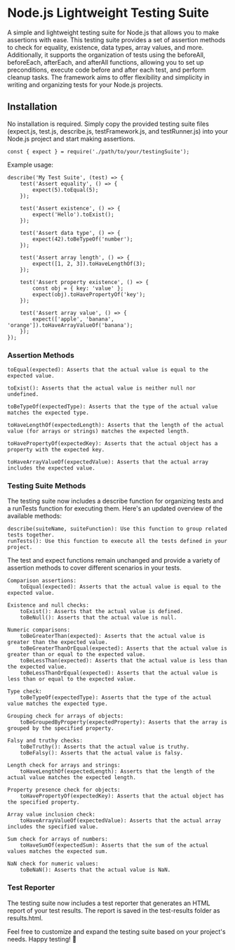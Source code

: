 # Node.js Lightweight Testing Suite

A simple and lightweight testing suite for Node.js that allows you to make assertions with ease. This testing suite provides a set of assertion methods to check for equality, existence, data types, array values, and more. Additionally, it supports the organization of tests using the beforeAll, beforeEach, afterEach, and afterAll functions, allowing you to set up preconditions, execute code before and after each test, and perform cleanup tasks. The framework aims to offer flexibility and simplicity in writing and organizing tests for your Node.js projects.

## Installation

No installation is required. Simply copy the provided testing suite files (expect.js, test.js, describe.js, testFramework.js, and testRunner.js) into your Node.js project and start making assertions.

    const { expect } = require('./path/to/your/testingSuite');

Example usage:

    describe('My Test Suite', (test) => {
        test('Assert equality', () => {
            expect(5).toEqual(5);
        });

        test('Assert existence', () => {
            expect('Hello').toExist();
        });

        test('Assert data type', () => {
            expect(42).toBeTypeOf('number');
        });

        test('Assert array length', () => {
            expect([1, 2, 3]).toHaveLengthOf(3);
        });

        test('Assert property existence', () => {
            const obj = { key: 'value' };
            expect(obj).toHavePropertyOf('key');
        });

        test('Assert array value', () => {
            expect(['apple', 'banana', 'orange']).toHaveArrayValueOf('banana');
        });
    });

### Assertion Methods

    toEqual(expected): Asserts that the actual value is equal to the expected value.

    toExist(): Asserts that the actual value is neither null nor undefined.

    toBeTypeOf(expectedType): Asserts that the type of the actual value matches the expected type.

    toHaveLengthOf(expectedLength): Asserts that the length of the actual value (for arrays or strings) matches the expected length.

    toHavePropertyOf(expectedKey): Asserts that the actual object has a property with the expected key.

    toHaveArrayValueOf(expectedValue): Asserts that the actual array includes the expected value.

### Testing Suite Methods

The testing suite now includes a describe function for organizing tests and a runTests function for executing them. Here's an updated overview of the available methods:

    describe(suiteName, suiteFunction): Use this function to group related tests together.
    runTests(): Use this function to execute all the tests defined in your project.

The test and expect functions remain unchanged and provide a variety of assertion methods to cover different scenarios in your tests.

    Comparison assertions:
        toEqual(expected): Asserts that the actual value is equal to the expected value.

    Existence and null checks:
        toExist(): Asserts that the actual value is defined.
        toBeNull(): Asserts that the actual value is null.

    Numeric comparisons:
        toBeGreaterThan(expected): Asserts that the actual value is greater than the expected value.
        toBeGreaterThanOrEqual(expected): Asserts that the actual value is greater than or equal to the expected value.
        toBeLessThan(expected): Asserts that the actual value is less than the expected value.
        toBeLessThanOrEqual(expected): Asserts that the actual value is less than or equal to the expected value.

    Type check:
        toBeTypeOf(expectedType): Asserts that the type of the actual value matches the expected type.

    Grouping check for arrays of objects:
        toBeGroupedByProperty(expectedProperty): Asserts that the array is grouped by the specified property.

    Falsy and truthy checks:
        toBeTruthy(): Asserts that the actual value is truthy.
        toBeFalsy(): Asserts that the actual value is falsy.

    Length check for arrays and strings:
        toHaveLengthOf(expectedLength): Asserts that the length of the actual value matches the expected length.

    Property presence check for objects:
        toHavePropertyOf(expectedKey): Asserts that the actual object has the specified property.

    Array value inclusion check:
        toHaveArrayValueOf(expectedValue): Asserts that the actual array includes the specified value.

    Sum check for arrays of numbers:
        toHaveSumOf(expectedSum): Asserts that the sum of the actual values matches the expected sum.

    NaN check for numeric values:
        toBeNaN(): Asserts that the actual value is NaN.

### Test Reporter

The testing suite now includes a test reporter that generates an HTML report of your test results. The report is saved in the test-results folder as results.html.

Feel free to customize and expand the testing suite based on your project's needs. Happy testing! 🚀
